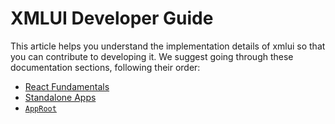# XMLUI Developer Guide

This article helps you understand the implementation details of xmlui so that you can contribute to developing it. We suggest going through these documentation sections, following their order:

- [React Fundamentals](./react-fundamentals.md)
- [Standalone Apps](./standalone-apps.md)
- [`AppRoot`](./AppRoot.md)